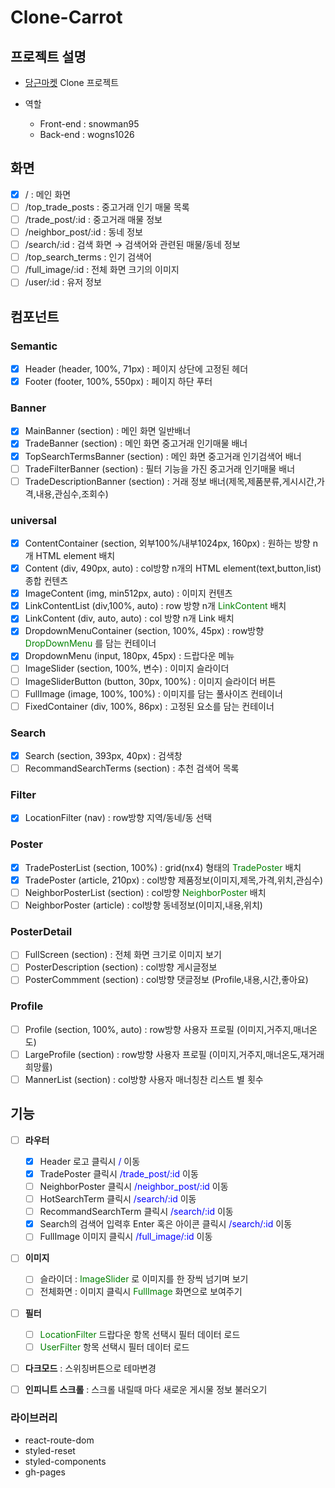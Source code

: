 # Clone-Carrot

## 프로젝트 설명

- [당근마켓](https://www.daangn.com/?pid=GoogleSA&c=GoogleKeywordAd&af_channel=Google&af_prt=emnet&af_keywords=&af_adset=Dynamic) Clone 프로젝트

- 역할
  - Front-end : snowman95
  - Back-end : wogns1026

## 화면

- [x] / : 메인 화면
- [ ] /top_trade_posts : 중고거래 인기 매물 목록
- [ ] /trade_post/:id : 중고거래 매물 정보
- [ ] /neighbor_post/:id : 동네 정보
- [ ] /search/:id : 검색 화면 → 검색어와 관련된 매물/동네 정보
- [ ] /top_search_terms : 인기 검색어
- [ ] /full_image/:id : 전체 화면 크기의 이미지
- [ ] /user/:id : 유저 정보

## 컴포넌트

### Semantic

- [x] Header (header, 100%, 71px) : 페이지 상단에 고정된 헤더
- [x] Footer (footer, 100%, 550px) : 페이지 하단 푸터

### Banner

- [x] MainBanner (section) : 메인 화면 일반배너
- [x] TradeBanner (section) : 메인 화면 중고거래 인기매물 배너
- [x] TopSearchTermsBanner (section) : 메인 화면 중고거래 인기검색어 배너
- [ ] TradeFilterBanner (section) : 필터 기능을 가진 중고거래 인기매물 배너
- [ ] TradeDescriptionBanner (section) : 거래 정보 배너(제목,제품분류,게시시간,가격,내용,관심수,조회수)

### universal

- [x] ContentContainer (section, 외부100%/내부1024px, 160px) : 원하는 방향 n개 HTML element 배치
- [x] Content (div, 490px, auto) : col방향 n개의 HTML element(text,button,list) 종합 컨텐츠
- [x] ImageContent (img, min512px, auto) : 이미지 컨텐츠
- [x] LinkContentList (div,100%, auto) : row 방향 n개 <span style="color:green">LinkContent</span> 배치
- [x] LinkContent (div, auto, auto) : col 방향 n개 Link 배치
- [x] DropdownMenuContainer (section, 100%, 45px) : row방향 <span style="color:green">DropDownMenu</span> 를 담는 컨테이너
- [x] DropdownMenu (input, 180px, 45px) : 드랍다운 메뉴
- [ ] ImageSlider (section, 100%, 변수) : 이미지 슬라이더
- [ ] ImageSliderButton (button, 30px, 100%) : 이미지 슬라이더 버튼
- [ ] FullImage (image, 100%, 100%) : 이미지를 담는 풀사이즈 컨테이너
- [ ] FixedContainer (div, 100%, 86px) : 고정된 요소를 담는 컨테이너

### Search

- [x] Search (section, 393px, 40px) : 검색창
- [ ] RecommandSearchTerms (section) : 추천 검색어 목록

### Filter

- [x] LocationFilter (nav) : row방향 지역/동네/동 선택

### Poster

- [x] TradePosterList (section, 100%) : grid(nx4) 형태의 <span style="color:green">TradePoster</span> 배치
- [x] TradePoster (article, 210px) : col방향 제품정보(이미지,제목,가격,위치,관심수)
- [ ] NeighborPosterList (section) : col방향 <span style="color:green">NeighborPoster</span> 배치
- [ ] NeighborPoster (article) : col방향 동네정보(이미지,내용,위치)

### PosterDetail

- [ ] FullScreen (section) : 전체 화면 크기로 이미지 보기
- [ ] PosterDescription (section) : col방향 게시글정보
- [ ] PosterCommment (section) : col방향 댓글정보 (Profile,내용,시간,좋아요)

### Profile

- [ ] Profile (section, 100%, auto) : row방향 사용자 프로필 (이미지,거주지,매너온도)
- [ ] LargeProfile (section) : row방향 사용자 프로필 (이미지,거주지,매너온도,재거래희망률)
- [ ] MannerList (section) : col방향 사용자 매너칭찬 리스트 별 횟수

## 기능

- [ ] **라우터**

  - [x] Header 로고 클릭시 <span style="color:blue">/</span> 이동
  - [x] TradePoster 클릭시 <span style="color:blue">/trade_post/:id</span> 이동
  - [ ] NeighborPoster 클릭시 <span style="color:blue">/neighbor_post/:id</span> 이동
  - [ ] HotSearchTerm 클릭시 <span style="color:blue">/search/:id</span> 이동
  - [ ] RecommandSearchTerm 클릭시 <span style="color:blue">/search/:id</span> 이동
  - [x] Search의 검색어 입력후 Enter 혹은 아이콘 클릭시 <span style="color:blue">/search/:id</span> 이동
  - [ ] FullImage 이미지 클릭시 <span style="color:blue">/full_image/:id</span> 이동

- [ ] **이미지**

  - [ ] 슬라이더 : <span style="color:green">ImageSlider</span> 로 이미지를 한 장씩 넘기며 보기
  - [ ] 전체화면 : 이미지 클릭시 <span style="color:green">FullImage</span> 화면으로 보여주기

- [ ] **필터**

  - [ ] <span style="color:green">LocationFilter</span> 드랍다운 항목 선택시 필터 데이터 로드
  - [ ] <span style="color:green">UserFilter</span> 항목 선택시 필터 데이터 로드

- [ ] **다크모드** : 스위칭버튼으로 테마변경
- [ ] **인피니트 스크롤** : 스크롤 내릴때 마다 새로운 게시물 정보 불러오기

### 라이브러리

- react-route-dom
- styled-reset
- styled-components
- gh-pages
